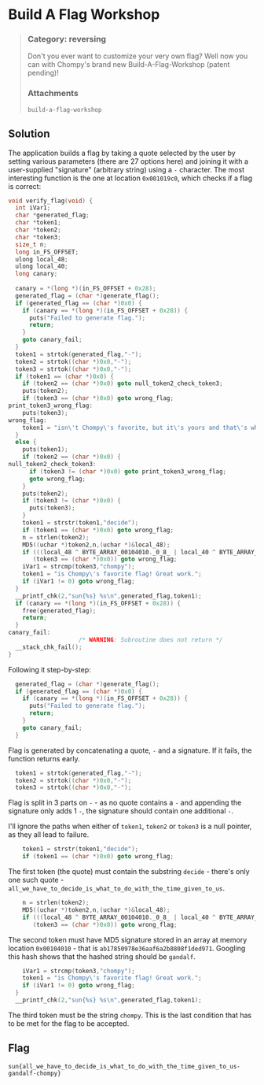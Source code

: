 # Build A Flag Workshop
> ### Category: reversing
>
> Don't you ever want to customize your very own flag? Well now you can with Chompy's brand new Build-A-Flag-Workshop (patent pending)!
>
> ### Attachments
> `build-a-flag-workshop`

## Solution
The application builds a flag by taking a quote selected by the user by setting various parameters (there are 27 options here) and joining it with a user-supplied "signature" (arbitrary string) using a `-` character. The most interesting function is the one at location `0x001019c0`, which checks if a flag is correct:
```c
void verify_flag(void) {
  int iVar1;
  char *generated_flag;
  char *token1;
  char *token2;
  char *token3;
  size_t n;
  long in_FS_OFFSET;
  ulong local_48;
  ulong local_40;
  long canary;
  
  canary = *(long *)(in_FS_OFFSET + 0x28);
  generated_flag = (char *)generate_flag();
  if (generated_flag == (char *)0x0) {
    if (canary == *(long *)(in_FS_OFFSET + 0x28)) {
      puts("Failed to generate flag.");
      return;
    }
    goto canary_fail;
  }
  token1 = strtok(generated_flag,"-");
  token2 = strtok((char *)0x0,"-");
  token3 = strtok((char *)0x0,"-");
  if (token1 == (char *)0x0) {
    if (token2 == (char *)0x0) goto null_token2_check_token3;
    puts(token2);
    if (token3 == (char *)0x0) goto wrong_flag;
print_token3_wrong_flag:
    puts(token3);
wrong_flag:
    token1 = "isn\'t Chompy\'s favorite, but it\'s yours and that\'s what matters.";
  }
  else {
    puts(token1);
    if (token2 == (char *)0x0) {
null_token2_check_token3:
      if (token3 != (char *)0x0) goto print_token3_wrong_flag;
      goto wrong_flag;
    }
    puts(token2);
    if (token3 != (char *)0x0) {
      puts(token3);
    }
    token1 = strstr(token1,"decide");
    if (token1 == (char *)0x0) goto wrong_flag;
    n = strlen(token2);
    MD5((uchar *)token2,n,(uchar *)&local_48);
    if (((local_48 ^ BYTE_ARRAY_00104010._0_8_ | local_40 ^ BYTE_ARRAY_00104010._8_8_) != 0) ||
       (token3 == (char *)0x0)) goto wrong_flag;
    iVar1 = strcmp(token3,"chompy");
    token1 = "is Chompy\'s favorite flag! Great work.";
    if (iVar1 != 0) goto wrong_flag;
  }
  __printf_chk(2,"sun{%s} %s\n",generated_flag,token1);
  if (canary == *(long *)(in_FS_OFFSET + 0x28)) {
    free(generated_flag);
    return;
  }
canary_fail:
                    /* WARNING: Subroutine does not return */
  __stack_chk_fail();
}
```

Following it step-by-step:
```c
  generated_flag = (char *)generate_flag();
  if (generated_flag == (char *)0x0) {
    if (canary == *(long *)(in_FS_OFFSET + 0x28)) {
      puts("Failed to generate flag.");
      return;
    }
    goto canary_fail;
  }
```
Flag is generated by concatenating a quote, `-` and a signature. If it fails, the function returns early.

```c
  token1 = strtok(generated_flag,"-");
  token2 = strtok((char *)0x0,"-");
  token3 = strtok((char *)0x0,"-");
```
Flag is split in 3 parts on `-` - as no quote contains a `-` and appending the signature only adds 1 `-`, the signature should contain one additional `-`.

I'll ignore the paths when either of `token1`, `token2` or `token3` is a null pointer, as they all lead to failure.

```c
    token1 = strstr(token1,"decide");
    if (token1 == (char *)0x0) goto wrong_flag;
```
The first token (the quote) must contain the substring `decide` - there's only one such quote - `all_we_have_to_decide_is_what_to_do_with_the_time_given_to_us`.

```c
    n = strlen(token2);
    MD5((uchar *)token2,n,(uchar *)&local_48);
    if (((local_48 ^ BYTE_ARRAY_00104010._0_8_ | local_40 ^ BYTE_ARRAY_00104010._8_8_) != 0) ||
       (token3 == (char *)0x0)) goto wrong_flag;
```
The second token must have MD5 signature stored in an array at memory location `0x00104010` - that is `ab17850978e36aaf6a2b8808f1ded971`. Googling this hash shows that the hashed string should be `gandalf`.

```c
    iVar1 = strcmp(token3,"chompy");
    token1 = "is Chompy\'s favorite flag! Great work.";
    if (iVar1 != 0) goto wrong_flag;
  }
  __printf_chk(2,"sun{%s} %s\n",generated_flag,token1);
```
The third token must be the string `chompy`. This is the last condition that has to be met for the flag to be accepted.

## Flag
`sun{all_we_have_to_decide_is_what_to_do_with_the_time_given_to_us-gandalf-chompy}`